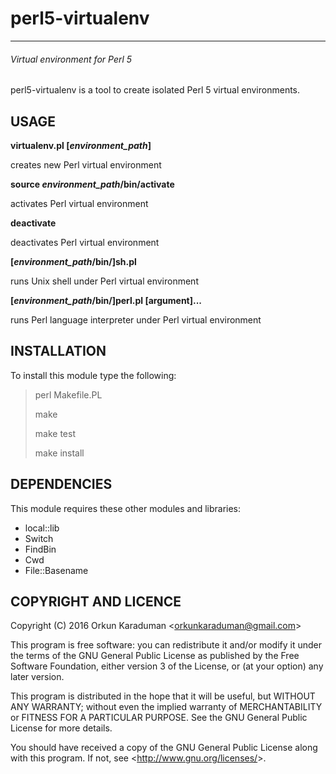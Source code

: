 # perl5-virtualenv
---
###### Virtual environment for Perl 5

perl5-virtualenv is a tool to create isolated Perl 5 virtual environments.

## USAGE

**virtualenv.pl [*environment_path*]**

creates new Perl virtual environment

**source *environment_path*/bin/activate**

activates Perl virtual environment

**deactivate**

deactivates Perl virtual environment

**[*environment_path*/bin/]sh.pl**

runs Unix shell under Perl virtual environment

**[*environment_path*/bin/]perl.pl [argument]...**

runs Perl language interpreter under Perl virtual environment

## INSTALLATION

To install this module type the following:

> perl Makefile.PL
>
> make
>
> make test
>
> make install

## DEPENDENCIES

This module requires these other modules and libraries:

* local::lib
* Switch
* FindBin
* Cwd
* File::Basename

## COPYRIGHT AND LICENCE

Copyright (C) 2016  Orkun Karaduman <<orkunkaraduman@gmail.com>>

This program is free software: you can redistribute it and/or modify
it under the terms of the GNU General Public License as published by
the Free Software Foundation, either version 3 of the License, or
(at your option) any later version.

This program is distributed in the hope that it will be useful,
but WITHOUT ANY WARRANTY; without even the implied warranty of
MERCHANTABILITY or FITNESS FOR A PARTICULAR PURPOSE.  See the
GNU General Public License for more details.

You should have received a copy of the GNU General Public License
along with this program.  If not, see <<http://www.gnu.org/licenses/>>.
